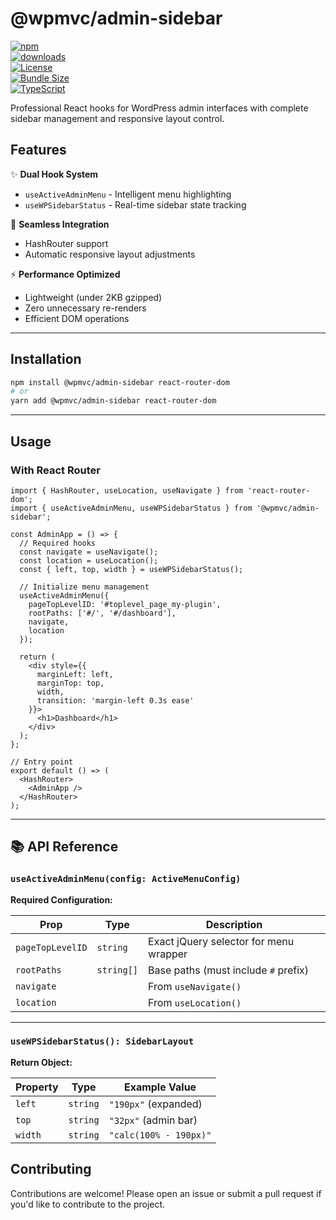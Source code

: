 # @wpmvc/admin-sidebar  

[![npm](https://img.shields.io/npm/v/@wpmvc/admin-sidebar.svg)](https://www.npmjs.com/package/@wpmvc/admin-sidebar)  
[![downloads](https://img.shields.io/npm/dm/@wpmvc/admin-sidebar.svg)](https://www.npmjs.com/package/@wpmvc/admin-sidebar)  
[![License](https://img.shields.io/npm/l/@wpmvc/admin-sidebar.svg)](https://www.npmjs.com/package/@wpmvc/admin-sidebar)  
[![Bundle Size](https://img.shields.io/bundlephobia/minzip/@wpmvc/admin-sidebar)](https://bundlephobia.com/package/@wpmvc/admin-sidebar)  
[![TypeScript](https://img.shields.io/badge/types-Typescript-blue)](https://www.typescriptlang.org/)  

Professional React hooks for WordPress admin interfaces with complete sidebar management and responsive layout control.

## Features

✨ **Dual Hook System**
- `useActiveAdminMenu` - Intelligent menu highlighting
- `useWPSidebarStatus` - Real-time sidebar state tracking

🚀 **Seamless Integration**
- HashRouter support
- Automatic responsive layout adjustments

⚡ **Performance Optimized**
- Lightweight (under 2KB gzipped)
- Zero unnecessary re-renders
- Efficient DOM operations

---

## Installation  

```bash  
npm install @wpmvc/admin-sidebar react-router-dom  
# or  
yarn add @wpmvc/admin-sidebar react-router-dom  
```  

---

## Usage  

### With React Router  

```tsx  
import { HashRouter, useLocation, useNavigate } from 'react-router-dom';  
import { useActiveAdminMenu, useWPSidebarStatus } from '@wpmvc/admin-sidebar';  

const AdminApp = () => {  
  // Required hooks  
  const navigate = useNavigate();  
  const location = useLocation();  
  const { left, top, width } = useWPSidebarStatus();  

  // Initialize menu management  
  useActiveAdminMenu({  
    pageTopLevelID: '#toplevel_page_my-plugin',  
    rootPaths: ['#/', '#/dashboard'],  
    navigate,  
    location  
  });  

  return (  
    <div style={{  
      marginLeft: left,  
      marginTop: top,  
      width,  
      transition: 'margin-left 0.3s ease'  
    }}>  
      <h1>Dashboard</h1>  
    </div>  
  );  
};  

// Entry point  
export default () => (  
  <HashRouter>  
    <AdminApp />  
  </HashRouter>  
);  
```  

---

## 📚 API Reference  

### `useActiveAdminMenu(config: ActiveMenuConfig)`  

**Required Configuration:**  

| Prop | Type | Description |  
|------|------|-------------|  
| `pageTopLevelID` | `string` | Exact jQuery selector for menu wrapper |  
| `rootPaths` | `string[]` | Base paths (must include `#` prefix) |  
| `navigate` | | From `useNavigate()` |  
| `location` | | From `useLocation()` |  


---

### `useWPSidebarStatus(): SidebarLayout`  

**Return Object:**  

| Property | Type | Example Value |  
|----------|------|--------------|  
| `left` | `string` | `"190px"` (expanded) |  
| `top` | `string` | `"32px"` (admin bar) |  
| `width` | `string` | `"calc(100% - 190px)"` |  

<!-- **Mobile Behavior:**  
Automatically returns `{ left: "0", width: "100%" }` when:  
- Screen width < 782px  
- WordPress mobile menu is active  

--- -->

## Contributing

Contributions are welcome! Please open an issue or submit a pull request if you'd like to contribute to the project.